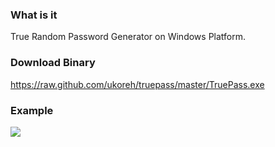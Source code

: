 
### What is it
True Random Password Generator on Windows Platform.

### Download Binary
https://raw.github.com/ukoreh/truepass/master/TruePass.exe

### Example
![](https://raw.github.com/ukoreh/truepass/master/truepass.png)
